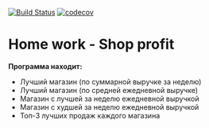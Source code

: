 [![Build Status](https://travis-ci.org/ayrat-l/store_revenue.svg?branch=master)](https://travis-ci.org/ayrat-l/store_revenue)
[![codecov](https://codecov.io/gh/ayrat-l/store_revenue/branch/master/graph/badge.svg)](https://codecov.io/gh/ayrat-l/store_revenue)
# Home work - Shop profit

**Программа находит:**

- Лучший магазин (по суммарной выручке за неделю)
- Лучший магазин (по средней ежедневной выручке)
- Магазин с лучшей за неделю ежедневной выручкой
- Магазин с худшей за неделю ежедневной выручкой
- Топ-3 лучших продаж каждого магазина
